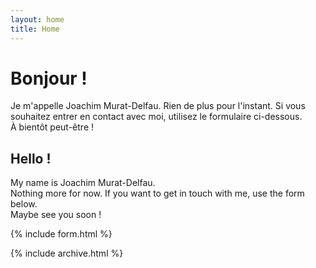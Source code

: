 ```yaml
---
layout: home
title: Home
---
```


# Bonjour !

Je m'appelle Joachim Murat-Delfau.
Rien de plus pour l'instant. Si vous souhaitez entrer en contact avec moi, utilisez le formulaire ci-dessous.  
À bientôt peut-être !  

## Hello !  

My name is Joachim Murat-Delfau.  
Nothing more for now. If you want to get in touch with me, use the form below.  
Maybe see you soon !  

{% include form.html %}
  
{% include archive.html %}
